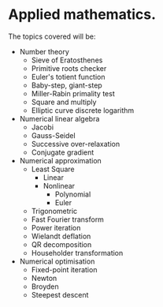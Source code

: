 # Applied mathematics.
The topics covered will be:
- Number theory
  - Sieve of Eratosthenes
  - Primitive roots checker
  - Euler's totient function
  - Baby-step, giant-step
  - Miller-Rabin primality test
  - Square and multiply
  - Elliptic curve discrete logarithm
- Numerical linear algebra
  - Jacobi
  - Gauss-Seidel
  - Successive over-relaxation
  - Conjugate gradient
- Numerical approximation
  - Least Square
    - Linear
    - Nonlinear
      - Polynomial
      - Euler
  - Trigonometric
  - Fast Fourier transform
  - Power iteration
  - Wielandt deflation
  - QR decomposition
  - Householder transformation
- Numerical optimisation
  - Fixed-point iteration
  - Newton
  - Broyden
  - Steepest descent
